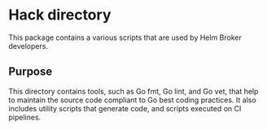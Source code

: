 # Hack directory

This package contains a various scripts that are used by Helm Broker developers.

## Purpose

This directory contains tools, such as Go fmt, Go lint, and Go vet, that help to maintain the source code compliant to Go best coding practices. It also includes utility scripts that generate code, and scripts executed on CI pipelines.

